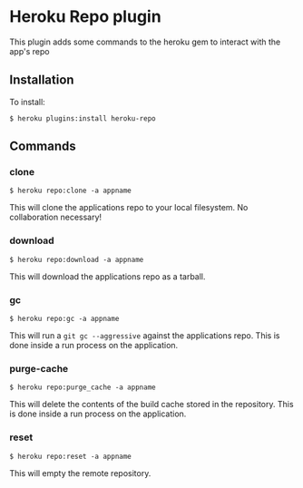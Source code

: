 # Heroku Repo plugin

This plugin adds some commands to the heroku gem to interact with the app's repo

## Installation

To install:

    $ heroku plugins:install heroku-repo

## Commands

### clone

    $ heroku repo:clone -a appname

This will clone the applications repo to your local filesystem. No collaboration necessary!

### download

    $ heroku repo:download -a appname

This will download the applications repo as a tarball.

### gc

    $ heroku repo:gc -a appname

This will run a `git gc --aggressive` against the applications repo. This is done inside a run process on the application.

### purge-cache

    $ heroku repo:purge_cache -a appname

This will delete the contents of the build cache stored in the repository. This is done inside a run process on the application.

### reset

    $ heroku repo:reset -a appname

This will empty the remote repository.
